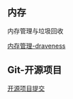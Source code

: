 ## 内存

内存管理与垃圾回收

[内存管理-draveness](https://draveness.me/system-design-memory-management/)



## Git-开源项目

[开源项目提交](https://www.sulinehk.com/post/how-to-use-github-flow-to-contribute-code-to-open-source-projects/)


